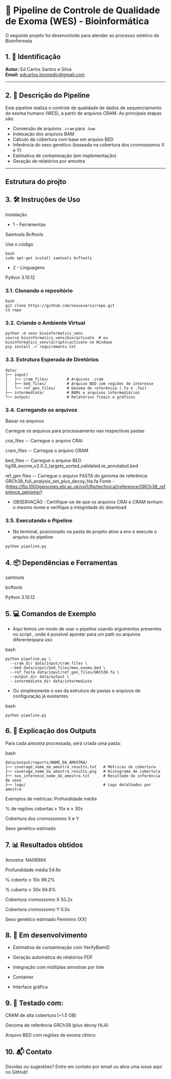 # 🧬 Pipeline de Controle de Qualidade de Exoma (WES) - Bioinformática

O seguinte projeto foi desenvolvido para atender ao processo seletivo de Bioinformata 

## 1. 👤 Identificação

**Autor:** Ed Carlos Santos e Silva  
**Email:** edcarlos.biomedic@gmail.com  

---

## 2. 🧾 Descrição do Pipeline


Este pipeline realiza o controle de qualidade de dados de sequenciamento do exoma humano (WES), a partir de arquivos CRAM. As principais etapas são:

- Conversão de arquivos `.cram` para `.bam`
- Indexação dos arquivos BAM
- Cálculo da cobertura com base em arquivo BED
- Inferência do sexo genético (baseada na cobertura dos cromossomos X e Y)
- Estimativa de contaminação (em implementação)
- Geração de relatórios por amostra

---

## Estrutura do projto


## 3. 🛠️ Instruções de Uso

Instalação

- 1 - Ferramentas

Samtools
Bcftools

Use o código

```
bash
sudo apt-get install samtools bcftools
```

- 2 - Linguagens

Python 3.10.12

### 3.1. Clonando o repositório

```
bash
git clone https://github.com/seuusuario/repo.git
cd repo

```

### 3.2. Criando o Ambiente Virtual

```
python -m venv bioinformatics_venv
source bioinformatics_venv/bin/activate  # ou bioinformatics_venv\Scripts\activate no Windows
pip install -r requirements.txt
```

### 3.3. Estrutura Esperada de Diretórios

```
data/
├── input/
│   ├── cram_files/        # Arquivos .cram
│   ├── bed_files/         # Arquivo BED com regiões de interesse
│   └── ref_gen_files/     # Genoma de referência (.fa e .fai)
├── intermediate/          # BAMs e arquivos intermediários
└── output/                # Relatórios finais e gráficos
```

### 3.4. Carregando os arquivos

Baixar os arquivos

Carregue os arquivos para processamento nas respectivas pastas

crai_files
-- Carregue o arquivo CRAI 

cram_files
-- Carregue o arquivo CRAM 

bed_files
-- Carregue o arquivo BED 
hg38_exome_v2.0.2_targets_sorted_validated.re_annotated.bed

ref_gen files
-- Carregue o arquivo FASTA do genoma de referência
GRCh38_full_analysis_set_plus_decoy_hla.fa 
Fonte - (https://ftp.1000genomes.ebi.ac.uk/vol1/ftp/technical/reference/GRCh38_reference_genome/)

* OBSERVAÇÃO : Certifique-se de que os arquivos CRAI e CRAM tenham o mesmo nome e verifique a integridade do download


### 3.5. Executando o Pipeline

- No terminal, posicionado na pasta do projeto ative a env e execute o arquivo do pipeline 

```
python pipeline.py
```

## 4. 📦 Dependências e Ferramentas

samtools

bcftools

Python 3.10.12


## 5. 💻 Comandos de Exemplo

- Aqui temos um modo de usar o pipeline usando argumentos presentes no script , onde é possível apontar para um path ou arquivos diferentespara uso

bash
```
python pipeline.py \
  --cram_dir data/input/cram_files \
  --bed data/input/bed_files/meu_exoma.bed \
  --ref_fasta data/input/ref_gen_files/GRCh38.fa \
  --output_dir data/output \
  --intermediate_dir data/intermediate
```

- Ou simplesmente o uso da estrutura de pastas e arquivos de configuração já existentes

bash
```
python pipeline.py
```


## 6. 📂 Explicação dos Outputs
Para cada amostra processada, será criada uma pasta:

bash
```
data/output/reports/NOME_DA_AMOSTRA/
├── coverage_nome_da_amostra_results.txt   # Métricas de cobertura
├── coverage_nome_da_amostra_results.png   # Histograma de cobertura
├── sex_inference_nome_da_amostra.txt      # Resultado da inferência de sexo
├── logs/                                  # Logs detalhados por amostra
```

Exemplos de métricas:
Profundidade média

% de regiões cobertas ≥ 10x e ≥ 30x

Cobertura dos cromossomos X e Y

Sexo genético estimado


## 7. 📊 Resultados obtidos
Amostra: NA06994

Profundidade média	54.6x

% coberto ≥ 10x	99.2%

% coberto ≥ 30x	94.8%

Cobertura cromossomo X	50.2x

Cobertura cromossomo Y	0.0x

Sexo genético estimado	Feminino (XX)

## 8. 🚧 Em desenvolvimento

- Estimativa de contaminação com VerifyBamID

- Geração automática de relatórios PDF

- Integração com múltiplas amostras por lote

- Container

- Interface gráfica 

## 9. 🧪 Testado com:

CRAM de alta cobertura (~1.5 GB)

Genoma de referência GRCh38 (plus decoy HLA)

Arquivo BED com regiões de exoma clínico

## 10. 📬 Contato
Dúvidas ou sugestões? Entre em contato por email ou abra uma issue aqui no GitHub!